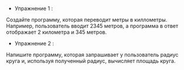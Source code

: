 - Упражнение 1 :

Создайте программу, которая переводит метры в киллометры. Например, пользователь вводит 2345 метров, а программа в ответ отображает 2 километра и 345 метров.

- Упражнение 2 :

Напишите программу, которая запрашивает у пользователь радиус круга и, используя полученный радиус, вычисляет площадь круга.
